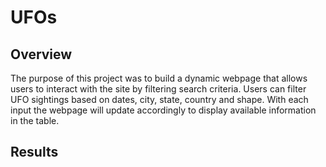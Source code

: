 # UFOs
## Overview 
The purpose of this project was to build a dynamic webpage that allows users to interact with the site by filtering search criteria.  Users can filter UFO sightings based on dates, city, state, country and shape.  With each input the webpage will update accordingly to display available information in the table.

## Results
